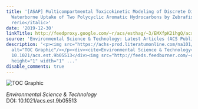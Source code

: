 ```yaml
---
title: '[ASAP] Multicompartmental Toxicokinetic Modeling of Discrete Dietary and Continuous
  Waterborne Uptake of Two Polycyclic Aromatic Hydrocarbons by Zebrafish <italic toggle="yes">Danio
  rerio</italic>'
date: '2019-12-30'
linkTitle: http://feedproxy.google.com/~r/acs/esthag/~3/EMXfpK2ihgQ/acs.est.9b05513
source: 'Environmental Science & Technology: Latest Articles (ACS Publications)'
description: '<p><img src="https://achs-prod.literatumonline.com/na101/home/literatum/publisher/achs/journals/content/esthag/0/esthag.ahead-of-print/acs.est.9b05513/20191230/images/medium/es9b05513_0006.gif"
  alt="TOC Graphic"/></p><div><cite>Environmental Science & Technology</cite></div><div>DOI:
  10.1021/acs.est.9b05513</div><img src="http://feeds.feedburner.com/~r/acs/esthag/~4/EMXfpK2ihgQ"
  height="1" width="1" ...'
disable_comments: true
---
```

<p><img src="https://achs-prod.literatumonline.com/na101/home/literatum/publisher/achs/journals/content/esthag/0/esthag.ahead-of-print/acs.est.9b05513/20191230/images/medium/es9b05513_0006.gif" alt="TOC Graphic"/></p><div><cite>Environmental Science & Technology</cite></div><div>DOI: 10.1021/acs.est.9b05513</div><img src="http://feeds.feedburner.com/~r/acs/esthag/~4/EMXfpK2ihgQ" height="1" width="1" ...